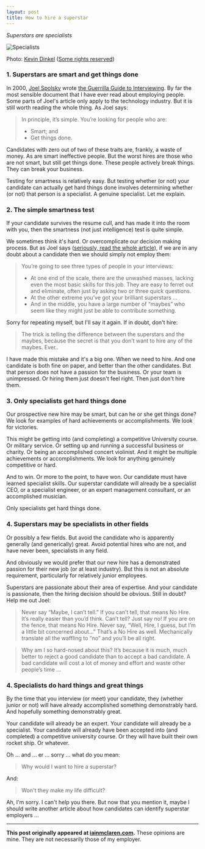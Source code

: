 ```yaml
---
layout: post
title: How to hire a superstar 
---
```


*Superstars are specialists*  
 
![Specialists](http://iainmclaren.com/public/images/2014-09-24-specialists.jpg "Specialists")

Photo: [Kevin Dinkel](https://www.flickr.com/photos/121776594@N07/) ([Some rights reserved](https://creativecommons.org/licenses/by-sa/2.0/))

### 1. Superstars are smart and get things done

In 2000, [Joel Spolsky](http://www.joelonsoftware.com/)
wrote [the Guerrilla Guide to Interviewing](http://www.joelonsoftware.com/articles/GuerrillaInterviewing3.html).  By far the most sensible document that I have ever read about employing people.  Some parts of Joel's article only apply to the technology industry.  But it is still worth reading the whole thing.  As Joel says:
> In principle, it’s simple. You’re looking for people who are:
> 
> - Smart; and
> - Get things done.

Candidates with zero out of two of these traits are, frankly, a waste of money.  As are smart ineffective people.  But the worst hires are those who are not smart, but still get things done.  These people actively break things.  They can break your business.

Testing for smartness is relatively easy.  But testing whether (or not) your candidate can actually get hard things done involves determining whether (or not) that person is a specialist.  A genuine specialist.  Let me explain. 

### 2. The simple smartness test

If your candidate survives the resume cull, and has made it into the room with you, then the smartness (not just intelligence) test is quite simple.

We sometimes think it's hard.  Or overcomplicate our decision making process.  But as Joel says ([seriously, read the whole article](http://www.joelonsoftware.com/articles/GuerrillaInterviewing3.html)), if we are in any doubt about a candidate then we should simply not employ them:

> You’re going to see three types of people in your interviews:
> 
> - At one end of the scale, there are the unwashed masses, lacking even the most basic skills for this job. They are easy to ferret out and eliminate, often just by asking two or three quick questions. 
> - At the other extreme you’ve got your brilliant superstars ... 
> - And in the middle, you have a large number of “maybes” who seem like they might just be able to contribute something. 

Sorry for repeating myself, but I'll say it again.  If in doubt, don't hire:

> The trick is telling the difference between the superstars and the maybes, because the secret is that you don’t want to hire any of the maybes. Ever..

I have made this mistake and it's a big one.  When we need to hire.  And one candidate is both fine on paper, and better than the other candidates.  But that person does not have a passion for the business.  Or your team is unimpressed.  Or hiring them just doesn't feel right.  Then just don't hire them.

### 3. Only specialists get hard things done

Our prospective new hire may be smart, but can he or she get things done?  We look for examples of hard achievements or accomplishments.  We look for victories.

This might be getting into (and completing) a competitive University course.  Or military service.  Or setting up and running a successful business or charity.  Or being an accomplished concert violinist.  And it might be multiple achievements or accomplishments.  We look for anything genuinely competitive or hard. 

And to win.  Or more to the point, to have won.  Our candidate must have learned specialist skills.  Our superstar candidate will already be a specialist CEO, or a specialist engineer, or an expert management consultant, or an accomplished musician.

Only specialists get hard things done.  

### 4. Superstars may be specialists in other fields

Or possibly a few fields.  But avoid the candidate who is apparently generally (and generically) great.  Avoid potential hires who are not, and have never been, specialists in any field.

And obviously we would prefer that our new hire has a demonstrated passion for their new job (or at least industry).  But this is not an absolute requirement,  particularly for relatively junior employees.  

Superstars are passionate about their area of expertise.  And your candidate is passionate, then the hiring decision should be obvious.  Still in doubt?  Help me out Joel:

> Never say “Maybe, I can’t tell.” If you can’t tell, that means No Hire. It’s really easier than you’d think. Can’t tell? Just say no! If you are on the fence, that means No Hire. Never say, “Well, Hire, I guess, but I’m a little bit concerned about…” That’s a No Hire as well. Mechanically translate all the waffling to “no” and you’ll be all right.

> Why am I so hard-nosed about this? It’s because it is much, much better to reject a good candidate than to accept a bad candidate. A bad candidate will cost a lot of money and effort and waste other people’s time ...

### 4. Specialists do hard things and great things

By the time that you interview (or meet) your candidate, they (whether junior or not) will have already accomplished something demonstrably hard.    And hopefully something demonstrably great.  

Your candidate will already be an expert.  Your candidate will already be a specialist.  Your candidate will already have been accepted into (and completed) a competitive university course.  Or they will have built their own rocket ship.  Or whatever.

Oh ... and ... er ... sorry ... what do you mean:

> Why would I want to hire a superstar?

And:

> Won't they make my life difficult? 

Ah, I'm sorry.  I can't help you there.  But now that you mention it, maybe I should write another article about how candidates can identify superstar employers ...

---

**This post originally appeared at [iainmclaren.com](http://iainmclaren.com).**  These opinions are mine.  They are not necessarily those of my employer.